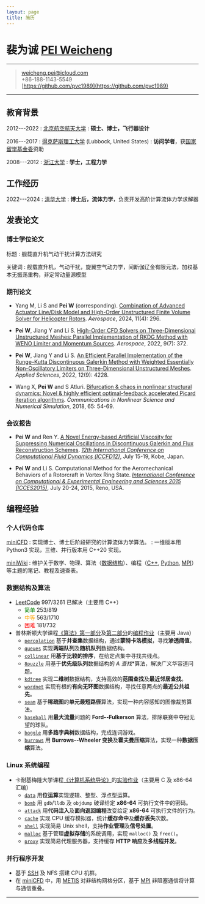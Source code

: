 ```yaml
---
layout: page
title: 简历
---
```


# 裴为诚 [PEI Weicheng](./english.md)

----

> <i class="fa-solid fa-envelope"></i> <weicheng.pei@icloud.com>\
> <i class="fas fa-mobile-alt"></i> +86-188-1143-5549\
> <i class="fa-brands fa-github"></i> [https://github.com/pvc1989](https://github.com/pvc1989)

----

## 教育背景

2012---2022
:   [北京航空航天大学](https://www.buaa.edu.cn)
:   **硕士、博士，飞行器设计**

2016---2017
:   [得克萨斯理工大学](https://www.ttu.edu) (Lubbock, United States)
:   **访问学者**，获[国家留学基金委](https://www.csc.edu.cn/)资助

2008---2012
:   [浙江大学](https://www.zju.edu.cn)
:   **学士，工程力学**

## 工作经历

2022---2024
:   [清华大学](https://www.tsinghua.edu.cn)
:   **博士后，流体力学**，负责开发高阶计算流体力学求解器

## 发表论文

### 博士学位论文

标题
:   舰载直升机气动干扰计算方法研究

关键词
:   舰载直升机，气动干扰，旋翼空气动力学，间断伽辽金有限元法，加权基本无振荡重构，非定常动量源模型

### 期刊论文

- Yang M, Li S and **Pei W** (corresponding). [Combination of Advanced Actuator Line/Disk Model and High-Order Unstructured Finite Volume Solver for Helicopter Rotors](https://doi.org/10.3390/aerospace11040296). *Aerospace*, 2024, 11(4): 296.

- **Pei W**, Jiang Y and Li S. [High-Order CFD Solvers on Three-Dimensional Unstructured Meshes: Parallel Implementation of RKDG Method with WENO Limiter and Momentum Sources](https://doi.org/10.3390/app12094228). *Aerospace*, 2022, 9(7): 372.

- **Pei W**, Jiang Y and Li S. [An Efficient Parallel Implementation of the Runge–Kutta Discontinuous Galerkin Method with Weighted Essentially Non-Oscillatory Limiters on Three-Dimensional Unstructured Meshes](https://doi.org/10.3390/app12094228). *Applied Sciences*, 2022, 12(9): 4228.

- Wang X, **Pei W** and S Atluri. [Bifurcation & chaos in nonlinear structural dynamics: Novel & highly efficient optimal-feedback accelerated Picard iteration algorithms](https://doi.org/10.1016/j.cnsns.2018.05.008). *Communications in Nonlinear Science and Numerical Simulation*, 2018, 65: 54-69.

### 会议报告

- **Pei W** and Ren Y. [A Novel Energy-based Artificial Viscosity for Suppressing Numerical Oscillations in Discontinuous Galerkin and Flux Reconstruction Schemes](https://pvc1989.github.io/ICCFD12/presentation). [*12th International Conference on Computational Fluid Dynamics (ICCFD12)*](https://confit.atlas.jp/guide/event/iccfd12/subject/5-C-01/), July 15-19, Kobe, Japan.

- **Pei W** and Li S. Computational Method for the Aeromechanical Behaviors of a Rotorcraft in Vortex Ring State. [*International Conference on Computational & Experimental Engineering and Sciences 2015 (ICCES2015)*](https://www.iccesconf.org/), July 20-24, 2015, Reno, USA.

## 编程经验

### <i class="fa-brands fa-github"></i> 个人代码仓库

[miniCFD](https://github.com/pvc1989/miniCFD)
: 实现博士、博士后阶段研究的计算流体力学算法。
: 一维版本用 Python3 实现，三维、并行版本用 C++20 实现。

[miniWiki](https://github.com/pvc1989/miniWiki)
: 维护关于数学、物理、算法（[数据结构](https://pvc1989.github.io/miniWiki/algorithms/data_structures/)）、编程（[C++](https://pvc1989.github.io/miniWiki/programming/languages/cpp.html), [Python](https://pvc1989.github.io/miniWiki/programming/languages/python.html), [MPI](https://pvc1989.github.io/miniWiki/programming/mpi.html)）等主题的笔记、教程及速查表。

### 数据结构及算法

- [LeetCode](https://leetcode.com/u/pvc1989/) 997/3261 已解决（主要用 C++）
  - <span style="color: green">简单</span> 253/819
  - <span style="color: orange">中等</span> 563/1710
  - <span style="color: red">困难</span> 181/732
- 普林斯顿大学课程[《算法》第一部分](https://www.coursera.org/learn/algorithms-part1)及[第二部分](https://www.coursera.org/learn/algorithms-part2)的[编程作业](https://github.com/pvc1989/assignments-algorithms-princeton)（主要用 Java）
  - [`percolation`](https://coursera.cs.princeton.edu/algs4/assignments/percolation/specification.php) 基于**并查集**数据结构，通过**蒙特卡洛模拟**，寻找**渗透阈值**。
  - [`queues`](https://coursera.cs.princeton.edu/algs4/assignments/queues/specification.php) 实现**两端队列**及**随机队列**数据结构。
  - [`collinear`](https://coursera.cs.princeton.edu/algs4/assignments/collinear/specification.php) 用**基于比较的排序**，在给定点集中寻找共线点。
  - [`8puzzle`](https://coursera.cs.princeton.edu/algs4/assignments/8puzzle/specification.php) 用基于**优先级队列**数据结构的 **A* 查找**算法，解决广义华容道问题。
  - [`kdtree`](https://coursera.cs.princeton.edu/algs4/assignments/kdtree/specification.php) 实现**二维树**数据结构，支持高效的**范围查找**及**最近邻居查找**。
  - [`wordnet`](https://coursera.cs.princeton.edu/algs4/assignments/wordnet/specification.php) 实现有根的**有向无环图**数据结构，寻找任意两点的**最近公共祖先**。
  - [`seam`](https://coursera.cs.princeton.edu/algs4/assignments/queues/specification.php) 基于**稀疏图**的**单元最短路径**算法，实现一种内容感知的图像裁剪算法。
  - [`baseball`](https://coursera.cs.princeton.edu/algs4/assignments/baseball/specification.php) 用**最大流量**问题的 **Ford--Fulkerson** 算法，排除联赛中夺冠无望的球队。
  - [`boggle`](https://coursera.cs.princeton.edu/algs4/assignments/boggle/specification.php) 用**多路字典树**数据结构，完成连词游戏。
  - [`burrows`](https://coursera.cs.princeton.edu/algs4/assignments/baseball/specification.php) 用 **Burrows--Wheeler 变换**及**霍夫曼压缩**算法，实现一种**数据压缩**算法。

### <i class="fa-brands fa-linux"></i> Linux 系统编程

- 卡耐基梅隆大学课程[《计算机系统导论》](https://www.cs.cmu.edu/~213/)的[实验作业](https://csapp.cs.cmu.edu/3e/labs.html)（主要用 C 及 x86-64 汇编）
  - [`data`](https://pvc1989.github.io/miniWiki/programming/csapp/labs/data.html) 用**位运算**实现逻辑、整型、浮点型运算。
  - [`bomb`](https://pvc1989.github.io/miniWiki/programming/csapp/labs/bomb.html) 用 `gdb`/`lldb` 及 `objdump` 破译给定 **x86-64** 可执行文件中的密码。
  - [`attack`](https://pvc1989.github.io/miniWiki/programming/csapp/labs/attack.html) 用**代码注入**及**面向返回编程**改变给定 **x86-64** 可执行文件的行为。
  - [`cache`](https://pvc1989.github.io/miniWiki/programming/csapp/labs/cache.html) 实现 CPU 缓存模拟器，统计**缓存命中**及**缓存丢失**次数。
  - [`shell`](https://pvc1989.github.io/miniWiki/programming/csapp/labs/shell.html) 实现简易 Unix shell，支持**作业管理**及**信号处置**。
  - [`malloc`](https://pvc1989.github.io/miniWiki/programming/csapp/labs/malloc.html) 基于管理**虚拟存储**的系统调用，实现 `malloc()` 及 `free()`。
  - [`proxy`](https://pvc1989.github.io/miniWiki/programming/csapp/labs/proxy.html) 实现简易代理服务器，支持缓存 **HTTP 响应**及**多线程并发**。

### 并行程序开发

- 基于 [SSH](https://pvc1989.github.io/miniWiki/programming/linux/ssh.html) 及 NFS 搭建 CPU 机群。
- 在 [miniCFD](https://github.com/pvc1989/miniCFD/) 中，用 [METIS](https://github.com/pvc1989/METIS) 对非结构网格分区，基于 [MPI](https://pvc1989.github.io/miniWiki/programming/mpi.html) 非阻塞通信将计算与通信重叠。

----
